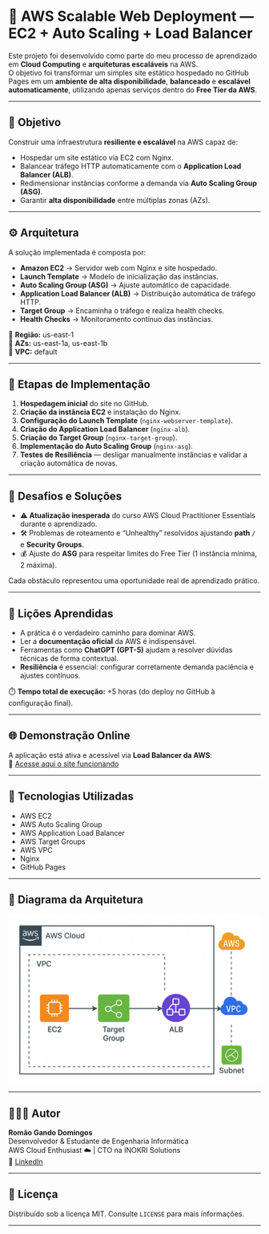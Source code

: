 # 🚀 AWS Scalable Web Deployment — EC2 + Auto Scaling + Load Balancer

Este projeto foi desenvolvido como parte do meu processo de aprendizado em **Cloud Computing** e **arquiteturas escaláveis** na AWS.  
O objetivo foi transformar um simples site estático hospedado no GitHub Pages em um **ambiente de alta disponibilidade**, **balanceado** e **escalável automaticamente**, utilizando apenas serviços dentro do **Free Tier da AWS**.

---

## 🧩 Objetivo

Construir uma infraestrutura **resiliente e escalável** na AWS capaz de:

- Hospedar um site estático via EC2 com Nginx.  
- Balancear tráfego HTTP automaticamente com o **Application Load Balancer (ALB)**.  
- Redimensionar instâncias conforme a demanda via **Auto Scaling Group (ASG)**.  
- Garantir **alta disponibilidade** entre múltiplas zonas (AZs).  

---

## ⚙️ Arquitetura

A solução implementada é composta por:

- **Amazon EC2** → Servidor web com Nginx e site hospedado.  
- **Launch Template** → Modelo de inicialização das instâncias.  
- **Auto Scaling Group (ASG)** → Ajuste automático de capacidade.  
- **Application Load Balancer (ALB)** → Distribuição automática de tráfego HTTP.  
- **Target Group** → Encaminha o tráfego e realiza health checks.  
- **Health Checks** → Monitoramento contínuo das instâncias.  

📍 **Região:** us-east-1  
📍 **AZs:** us-east-1a, us-east-1b  
📍 **VPC:** default  

---

## 🧠 Etapas de Implementação

1. **Hospedagem inicial** do site no GitHub.  
2. **Criação da instância EC2** e instalação do Nginx.  
3. **Configuração do Launch Template** (`nginx-webserver-template`).  
4. **Criação do Application Load Balancer** (`nginx-alb`).  
5. **Criação do Target Group** (`nginx-target-group`).  
6. **Implementação do Auto Scaling Group** (`nginx-asg`).  
7. **Testes de Resiliência** — desligar manualmente instâncias e validar a criação automática de novas.  

---

## 🧩 Desafios e Soluções

- ⚠️ **Atualização inesperada** do curso AWS Cloud Practitioner Essentials durante o aprendizado.  
- 🛠️ Problemas de roteamento e “Unhealthy” resolvidos ajustando **path `/`** e **Security Groups**.  
- 💰 Ajuste do **ASG** para respeitar limites do Free Tier (1 instância mínima, 2 máxima).  

Cada obstáculo representou uma oportunidade real de aprendizado prático.  

---

## 🧠 Lições Aprendidas

- A prática é o verdadeiro caminho para dominar AWS.  
- Ler a **documentação oficial** da AWS é indispensável.  
- Ferramentas como **ChatGPT (GPT-5)** ajudam a resolver dúvidas técnicas de forma contextual.  
- **Resiliência** é essencial: configurar corretamente demanda paciência e ajustes contínuos.  

⏱️ **Tempo total de execução:** +5 horas (do deploy no GitHub à configuração final).  

---

## 🌐 Demonstração Online

A aplicação está ativa e acessível via **Load Balancer da AWS**:  
🔗 [Acesse aqui o site funcionando](https://<coloca-o-DNS-do-seu-ALB>.amazonaws.com)

---

## 📘 Tecnologias Utilizadas

- AWS EC2  
- AWS Auto Scaling Group  
- AWS Application Load Balancer  
- AWS Target Groups  
- AWS VPC  
- Nginx  
- GitHub Pages  

---

## 📸 Diagrama da Arquitetura

![AWS Architecture Diagram](https://github.com/romariodomingos/aws-scalable-deploy-ec2-asg-alb/blob/main/Architecture-Diagram.png?raw=true)

---

## 👨🏽‍💻 Autor

**Romão Gando Domingos**  
Desenvolvedor & Estudante de Engenharia Informática  
AWS Cloud Enthusiast ☁️ | CTO na INOKRI Solutions  
🔗 [LinkedIn](https://www.linkedin.com/in/romão-gando-domingos)  

---

## 📜 Licença

Distribuído sob a licença MIT. Consulte `LICENSE` para mais informações.

---

